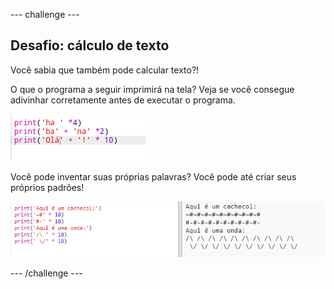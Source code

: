 \--- challenge \---

## Desafio: cálculo de texto

Você sabia que também pode calcular texto?!

O que o programa a seguir imprimirá na tela? Veja se você consegue adivinhar corretamente antes de executar o programa.

![screenshot](images/me-text-calc.png)

Você pode inventar suas próprias palavras? Você pode até criar seus próprios padrões!

![screenshot](images/me-patterns.png)

\--- /challenge \---